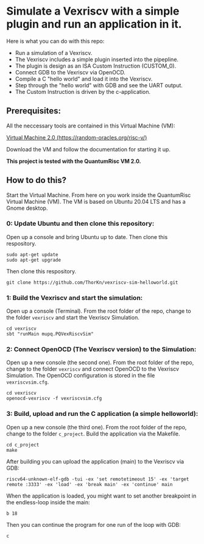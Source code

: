 # Simulate a Vexriscv with a simple plugin and run an application in it.

Here is what you can do with this repo:
- Run a simulation of a Vexriscv.
- The Vexriscv includes a simple plugin inserted into the pipepline.
- The plugin is design as an ISA Custom Instruction (CUSTOM_0).
- Connect GDB to the Vexriscv via OpenOCD.
- Compile a C "hello world" and load it into the Vexriscv.
- Step through the "hello world" with GDB and see the UART output.
- The Custom Instruction is driven by the c-application.

## Prerequisites:

All the neccessary tools are contained in this Virtual Machine (VM):

[Virtual Machine 2.0 (https://random-oracles.org/risc-v/)](https://random-oracles.org/risc-v/)

Download the VM and follow the documentation for starting it up.

**This project is tested with the QuantumRisc VM 2.0.**

## How to do this?

Start the Virtual Machine. From here on you work inside the QuantumRisc Virtual Machine (VM). The VM is based on Ubuntu 20.04 LTS and has a Gnome desktop.

### 0: Update Ubuntu and then clone this repository:
Open up a console and bring Ubuntu up to date. Then clone this respository.
```
sudo apt-get update
sudo apt-get upgrade
```
Then clone this respository.
```
git clone https://github.com/ThorKn/vexriscv-sim-helloworld.git
```

### 1: Build the Vexriscv and start the simulation:

Open up a console (Terminal). From the root folder of the repo, change to the folder ```vexriscv``` and start the Vexriscv Simulation. 
```
cd vexriscv
sbt "runMain mupq.PQVexRiscvSim"
```

### 2: Connect OpenOCD (The Vexriscv version) to the Simulation:

Open up a new console (the second one). From the root folder of the repo, change to the folder ```vexriscv``` and connect OpenOCD to the Vexriscv Simulation. The OpenOCD configuration is stored in the file ```vexriscvsim.cfg```.
```
cd vexriscv
openocd-vexriscv -f vexriscvsim.cfg
```

### 3: Build, upload and run the C application (a simple helloworld):

Open up a new console (the third one). From the root folder of the repo, change to the folder ```c_project```. Build the application via the Makefile. 
```
cd c_project
make
```

After building you can upload the application (main) to the Vexriscv via GDB:
```
riscv64-unknown-elf-gdb -tui -ex 'set remotetimeout 15' -ex 'target remote :3333' -ex 'load' -ex 'break main' -ex 'continue' main
```

When the application is loaded, you might want to set another breakpoint in the endless-loop inside the main:
```
b 18
```

Then you can continue the program for one run of the loop with GDB:
```
c
```
